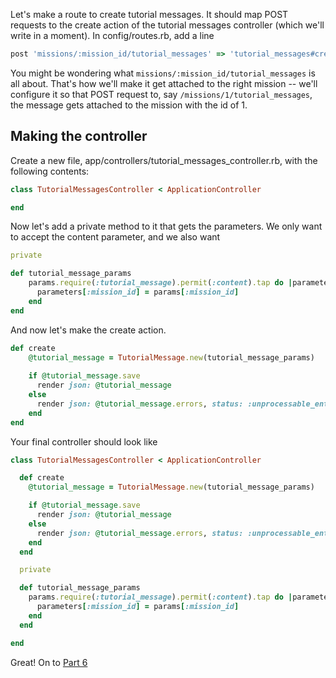 Let's make a route to create tutorial messages.
It should map POST requests to the create action of the tutorial messages controller (which we'll write in a moment).
In config/routes.rb, add a line
```ruby
post 'missions/:mission_id/tutorial_messages' => 'tutorial_messages#create'
```

You might be wondering what `missions/:mission_id/tutorial_messages` is all about.
That's how we'll make it get attached to the right mission -- we'll configure it so that POST request to, say `/missions/1/tutorial_messages`, the message gets attached to the mission with the id of 1. 

## Making the controller
Create a new file, app/controllers/tutorial_messages_controller.rb, with the following contents:

```ruby
class TutorialMessagesController < ApplicationController

end
```

Now let's add a private method to it that gets the parameters. 
We only want to accept the content parameter, and we also want 
```ruby
private

def tutorial_message_params
    params.require(:tutorial_message).permit(:content).tap do |parameters|
      parameters[:mission_id] = params[:mission_id]
    end
end
```

And now let's make the create action.
```ruby
def create
    @tutorial_message = TutorialMessage.new(tutorial_message_params)
    
    if @tutorial_message.save
      render json: @tutorial_message
    else
      render json: @tutorial_message.errors, status: :unprocessable_entity
    end
end
```

Your final controller should look like
```ruby
class TutorialMessagesController < ApplicationController

  def create
    @tutorial_message = TutorialMessage.new(tutorial_message_params)

    if @tutorial_message.save
      render json: @tutorial_message
    else
      render json: @tutorial_message.errors, status: :unprocessable_entity
    end
  end

  private

  def tutorial_message_params
    params.require(:tutorial_message).permit(:content).tap do |parameters|
      parameters[:mission_id] = params[:mission_id]
    end
  end

end

```

Great! On to [Part 6](habmc-06.md)
